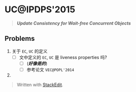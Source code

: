 ﻿# UC@IPDPS'2015

> ***Update Consistency for Wait-free Concurrent Objects***

## Problems
1. 关于 `EC`, `UC` 的定义
	- [ ] 文中定义的 `EC`, `UC` 是 liveness properties 吗? 
		- [ ] (***好像是的***)
		- [ ] 参考论文 `VEC@POPL'2014`
2. 


> Written with [StackEdit](https://stackedit.io/).
